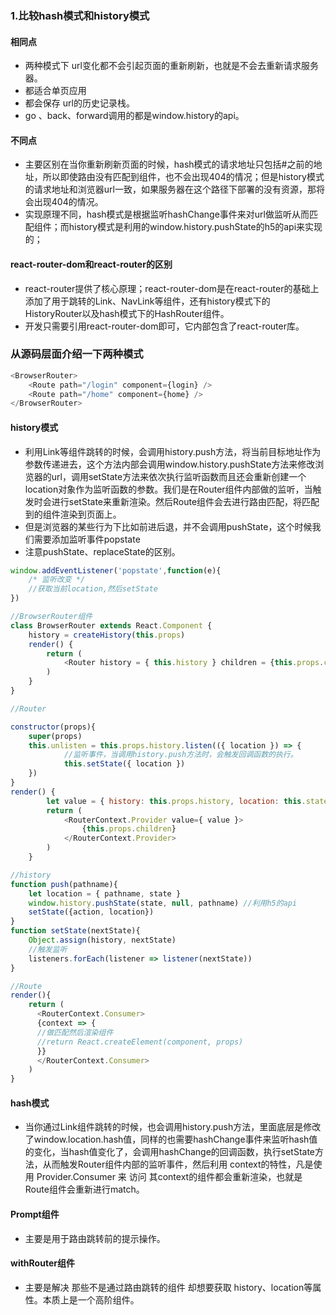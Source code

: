 ### 1.比较hash模式和history模式

#### 相同点

- 两种模式下 url变化都不会引起页面的重新刷新，也就是不会去重新请求服务器。
- 都适合单页应用
- 都会保存 url的历史记录栈。
- go 、back、forward调用的都是window.history的api。

#### 不同点

- 主要区别在当你重新刷新页面的时候，hash模式的请求地址只包括#之前的地址，所以即使路由没有匹配到组件，也不会出现404的情况；但是history模式的请求地址和浏览器url一致，如果服务器在这个路径下部署的没有资源，那将会出现404的情况。
- 实现原理不同，hash模式是根据监听hashChange事件来对url做监听从而匹配组件；而history模式是利用的window.history.pushState的h5的api来实现的；

#### react-router-dom和react-router的区别

- react-router提供了核心原理；react-router-dom是在react-router的基础上添加了用于跳转的Link、NavLink等组件，还有history模式下的HistoryRouter以及hash模式下的HashRouter组件。
- 开发只需要引用react-router-dom即可，它内部包含了react-router库。

### 从源码层面介绍一下两种模式

```js
<BrowserRouter>
    <Route path="/login" component={login} />
    <Route path="/home" component={home} />
</BrowserRouter>
```
#### history模式

- 利用Link等组件跳转的时候，会调用history.push方法，将当前目标地址作为参数传递进去，这个方法内部会调用window.history.pushState方法来修改浏览器的url，调用setState方法来依次执行监听函数而且还会重新创建一个location对象作为监听函数的参数。我们是在Router组件内部做的监听，当触发时会进行setState来重新渲染。然后Route组件会去进行路由匹配，将匹配到的组件渲染到页面上。
- 但是浏览器的某些行为下比如前进后退，并不会调用pushState，这个时候我们需要添加监听事件popstate
- 注意pushState、replaceState的区别。
```js
window.addEventListener('popstate',function(e){
    /* 监听改变 */
    //获取当前location,然后setState
})
```

```js
//BrowserRouter组件
class BrowserRouter extends React.Component {
    history = createHistory(this.props)
    render() {
        return (
            <Router history = { this.history } children = {this.props.children}/>
        )
    }
}
```
```js
//Router

constructor(props){
    super(props)
    this.unlisten = this.props.history.listen(({ location }) => {
            //监听事件，当调用history.push方法时，会触发回调函数的执行。
            this.setState({ location })
    })
}
render() {
        let value = { history: this.props.history, location: this.state.location }
        return (
            <RouterContext.Provider value={ value }>
                {this.props.children}
            </RouterContext.Provider>
        )
    }
```
```js
//history
function push(pathname){
    let location = { pathname, state }
    window.history.pushState(state, null, pathname) //利用h5的api
    setState({action, location})
}
function setState(nextState){
    Object.assign(history, nextState)
    //触发监听
    listeners.forEach(listener => listener(nextState))
}
```
```js
//Route
render(){
    return (
      <RouterContext.Consumer>
      {context => {
      //做匹配然后渲染组件
      //return React.createElement(component, props)
      }}
      </RouterContext.Consumer>
    )
}
```
#### hash模式

- 当你通过Link组件跳转的时候，也会调用history.push方法，里面底层是修改了window.location.hash值，同样的也需要hashChange事件来监听hash值的变化，当hash值变化了，会调用hashChange的回调函数，执行setState方法，从而触发Router组件内部的监听事件，然后利用 context的特性，凡是使用 Provider.Consumer 来 访问 其context的组件都会重新渲染，也就是Route组件会重新进行match。

#### Prompt组件

- 主要是用于路由跳转前的提示操作。

#### withRouter组件

- 主要是解决 那些不是通过路由跳转的组件 却想要获取 history、location等属性。本质上是一个高阶组件。

